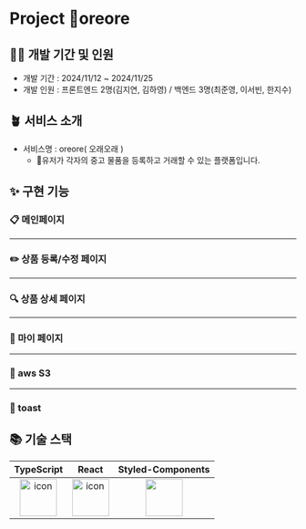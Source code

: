 # Project oreore

## 🧚‍♂️ 개발 기간 및 인원

- 개발 기간 : 2024/11/12 ~ 2024/11/25
- 개발 인원 : 프론트엔드 2명(김지연, 김하영) / 백엔드 3명(최준영, 이서빈, 한지수)

## 🪴 서비스 소개
- 서비스명 : oreore( 오래오래 )
  - 유저가 각자의 중고 물품을 등록하고 거래할 수 있는 플랫폼입니다.

## ✨ 구현 기능
### 📋 메인페이지

---
### ✏️ 상품 등록/수정 페이지
 
---
### 🔍 상품 상세 페이지

---
### 👤 마이 페이지

---
### 🎨 aws S3

---
### 📢 toast

## 📚 기술 스택
|TypeScript|React|Styled-Components|
|:---:|:---:|:---:|
| <img src="https://techstack-generator.vercel.app/ts-icon.svg" alt="icon" width="65" height="65" /> | <img src="https://techstack-generator.vercel.app/react-icon.svg" alt="icon" width="65" height="65" /> | <img src="https://www.styled-components.com/atom.png" width="65" height="65" /> |
